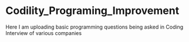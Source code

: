 # Codility_Programing_Improvement
Here I am uploading basic programming questions being asked in Coding Interview of various companies
